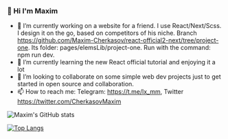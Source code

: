 ### 👋 Hi I'm Maxim

- 🔭 I’m currently working on a website for a friend. I use React/Next/Scss. I design it on the go, based on competitors of his niche. Branch https://github.com/Maxim-Cherkasov/react-official2-next/tree/project-one. Its folder: pages/elemsLib/project-one. Run with the command: npm run dev.
- 🌱 I’m currently learning the new React official tutorial and enjoying it a lot
- 👯 I’m looking to collaborate on some simple web dev projects just to get started in open source and collaboration.
- 📫 How to reach me: Telegram: https://t.me/lx_mm, Twitter https://twitter.com/CherkasovMaxim

![Maxim's GitHub stats](https://github-readme-stats.vercel.app/api?username=Maxim-Cherkasov&show_icons=true&theme=transparent)

[![Top Langs](https://github-readme-stats.vercel.app/api/top-langs/?username=Maxim-Cherkasov&hide=PHP)](https://github.com/Maxim-Cherkasov/github-readme-stats)
